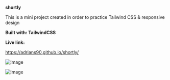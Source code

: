 **shortly**

This is a mini project created in order to practice Tailwind CSS & responsive design

**Built with: TailwindCSS**

**Live link:**

https://adrians90.github.io/shortly/


![image](https://github.com/adrians90/shortly/assets/128593202/568e9bd7-f228-494a-a497-8200cb557a5f)

![image](https://github.com/adrians90/shortly/assets/128593202/117c8c07-69b9-4957-bcee-64486959ef15)

